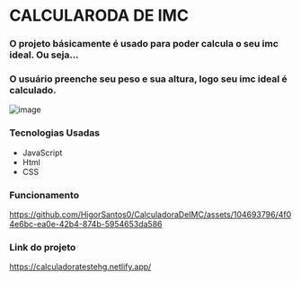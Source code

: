 # CALCULARODA DE IMC

### O projeto básicamente é usado para poder calcula o seu imc ideal. Ou seja...
### O usuário preenche seu peso e sua altura, logo seu imc ideal é calculado.

![image](https://github.com/HigorSantos0/CalculadoraDeIMC/assets/104693796/a7d9938c-a39f-46f9-9b37-43df103264c0)

### Tecnologias Usadas

- JavaScript
- Html
- CSS
  
### Funcionamento

https://github.com/HigorSantos0/CalculadoraDeIMC/assets/104693796/4f04e6bc-ea0e-42b4-874b-5954653da586

### Link do projeto

https://calculadoratestehg.netlify.app/
